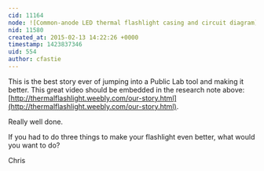 ```yaml
---
cid: 11164
node: ![Common-anode LED thermal flashlight casing and circuit diagram](../notes/lmc6399group/02-13-2015/common-anode-led-thermal-flashlight-casing-and-circuit-diagram)
nid: 11580
created_at: 2015-02-13 14:22:26 +0000
timestamp: 1423837346
uid: 554
author: cfastie
---
```


This is the best story ever of jumping into a Public Lab tool and making it better. This great video should be embedded in the research note above: [http://thermalflashlight.weebly.com/our-story.html](http://thermalflashlight.weebly.com/our-story.html).

Really well done.

If you had to do three things to make your flashlight even better, what would you want to do?

Chris
